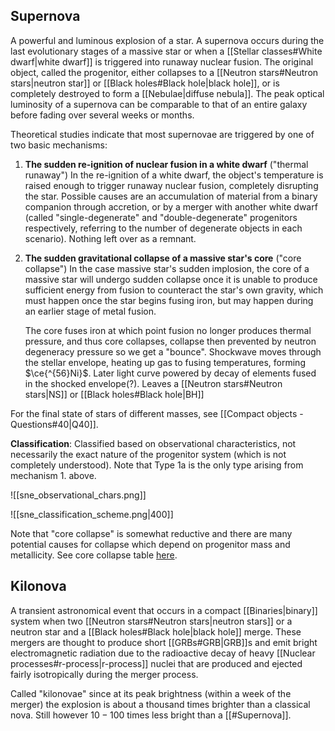 ## Supernova
A powerful and luminous explosion of a star. A supernova occurs during the last evolutionary stages of a massive star or when a [[Stellar classes#White dwarf|white dwarf]] is triggered into runaway nuclear fusion. The original object, called the progenitor, either collapses to a [[Neutron stars#Neutron stars|neutron star]] or [[Black holes#Black hole|black hole]], or is completely destroyed to form a [[Nebulae|diffuse nebula]]. The peak optical luminosity of a supernova can be comparable to that of an entire galaxy before fading over several weeks or months. 

Theoretical studies indicate that most supernovae are triggered by one of two basic mechanisms: 
1. **The sudden re-ignition of nuclear fusion in a white dwarf** ("thermal runaway")
   In the re-ignition of a white dwarf, the object's temperature is raised enough to trigger runaway nuclear fusion, completely disrupting the star. Possible causes are an accumulation of material from a binary companion through accretion, or by a merger with another white dwarf (called "single-degenerate" and "double-degenerate" progenitors respectively, referring to the number of degenerate objects in each scenario). Nothing left over as a remnant.
2. **The sudden gravitational collapse of a massive star's core** ("core collapse")
   In the case massive star's sudden implosion, the core of a massive star will undergo sudden collapse once it is unable to produce sufficient energy from fusion to counteract the star's own gravity, which must happen once the star begins fusing iron, but may happen during an earlier stage of metal fusion.
   
   The core fuses iron at which point fusion no longer produces thermal pressure, and thus core collapses, collapse then prevented by neutron degeneracy pressure so we get a "bounce". Shockwave moves through the stellar envelope, heating up gas to fusing temperatures, forming $\ce{^{56}Ni}$. Later light curve powered by decay of elements fused in the shocked envelope(?). Leaves a [[Neutron stars#Neutron stars|NS]] or [[Black holes#Black hole|BH]]

For the final state of stars of different masses, see [[Compact objects - Questions#40|Q40]].

**Classification**:
Classified based on observational characteristics, not necessarily the exact nature of the progenitor system (which is not completely understood). Note that Type 1a is the only type arising from mechanism 1. above.

![[sne_observational_chars.png]]

![[sne_classification_scheme.png|400]]

Note that "core collapse" is somewhat reductive and there are many potential causes for collapse which depend on progenitor mass and metallicity. See core collapse table [here](https://en.wikipedia.org/wiki/Supernova).


## Kilonova
A transient astronomical event that occurs in a compact [[Binaries|binary]] system when two [[Neutron stars#Neutron stars|neutron stars]] or a neutron star and a [[Black holes#Black hole|black hole]] merge. These mergers are thought to produce short [[GRBs#GRB|GRB]]s and emit bright electromagnetic radiation due to the radioactive decay of heavy [[Nuclear processes#r-process|r-process]] nuclei that are produced and ejected fairly isotropically during the merger process.

Called "kilonovae" since at its peak brightness (within a week of the merger) the explosion is about a thousand times brighter than a classical nova. Still however $10-100$ times less bright than a [[#Supernova]].